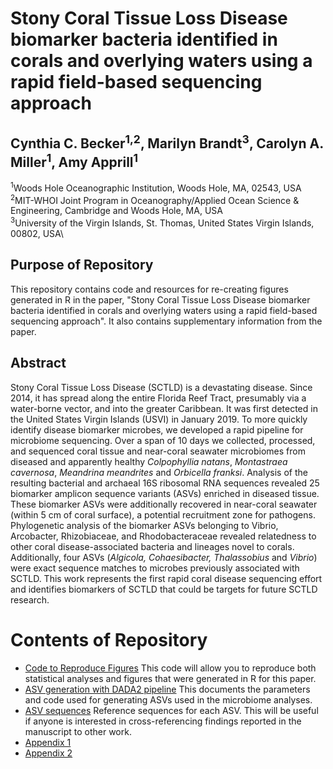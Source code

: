 # Stony Coral Tissue Loss Disease biomarker bacteria identified in corals and overlying waters using a rapid field-based sequencing approach

## Cynthia C. Becker<sup>1,2</sup>, Marilyn Brandt<sup>3</sup>, Carolyn A. Miller<sup>1</sup>, Amy Apprill<sup>1</sup>
<sup>1</sup>Woods Hole Oceanographic Institution, Woods Hole, MA, 02543, USA\
<sup>2</sup>MIT-WHOI Joint Program in Oceanography/Applied Ocean Science & Engineering, Cambridge and Woods Hole, MA, USA\
<sup>3</sup>University of the Virgin Islands, St. Thomas, United States Virgin Islands, 00802, USA\

## Purpose of Repository

This repository contains code and resources for re-creating figures generated in R in the paper, "Stony Coral Tissue Loss Disease biomarker bacteria identified in corals and overlying waters using a rapid field-based sequencing approach". It also contains supplementary information from the paper.

## Abstract

Stony Coral Tissue Loss Disease (SCTLD) is a devastating disease. Since 2014, it has spread along the entire Florida Reef Tract, presumably via a water-borne vector, and into the greater Caribbean. It was first detected in the United States Virgin Islands (USVI) in January 2019. To more quickly identify disease biomarker microbes, we developed a rapid pipeline for microbiome sequencing. Over a span of 10 days we collected, processed, and sequenced coral tissue and near-coral seawater microbiomes from diseased and apparently healthy _Colpophyllia natans_, _Montastraea cavernosa_, _Meandrina meandrites_ and _Orbicella franksi_. Analysis of the resulting bacterial and archaeal 16S ribosomal RNA sequences revealed 25 biomarker amplicon sequence variants (ASVs) enriched in diseased tissue. These biomarker ASVs were additionally recovered in near-coral seawater (within 5 cm of coral surface), a potential recruitment zone for pathogens. Phylogenetic analysis of the biomarker ASVs belonging to Vibrio, Arcobacter, Rhizobiaceae, and Rhodobacteraceae revealed relatedness to other coral disease-associated bacteria and lineages novel to corals. Additionally, four ASVs (_Algicola, Cohaesibacter, Thalassobius_ and _Vibrio_) were exact sequence matches to microbes previously associated with SCTLD. This work represents the first rapid coral disease sequencing effort and identifies biomarkers of SCTLD that could be targets for future SCTLD research.

# Contents of Repository

- [Code to Reproduce Figures](Code_to_Reproduce_Figures_in_Manuscript.md) This code will allow you to reproduce both statistical analyses and figures that were generated in R for this paper. 
- [ASV generation with DADA2 pipeline](DADA2_St.thomas.Rmd) This documents the parameters and code used for generating ASVs used in the microbiome analyses.
- [ASV sequences](ASVsequences_STT2020.txt) Reference sequences for each ASV. This will be useful if anyone is interested in cross-referencing findings reported in the manuscript to other work.
- [Appendix 1](Appendix_1_DNAextraction_contaminants_decontam.txt)
- [Appendix 2](Appendix_2_SyringeMethod_contaminants_decontam.txt)

